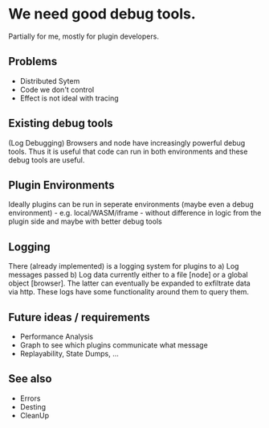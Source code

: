 # We need good debug tools.

Partially for me, mostly for plugin developers.

## Problems

-   Distributed Sytem
-   Code we don't control
-   Effect is not ideal with tracing

## Existing debug tools

(Log Debugging)
Browsers and node have increasingly powerful debug tools. Thus it is useful that code can run in both environments and these debug tools are useful.

## Plugin Environments

Ideally plugins can be run in seperate environments (maybe even a debug environment) - e.g. local/WASM/iframe - without difference in logic from the plugin side and maybe with better debug tools

## Logging

There (already implemented) is a logging system for plugins to
a) Log messages passed
b) Log data
currently either to a file [node] or a global object [browser]. The latter can eventually be expanded to exfiltrate data via http.
These logs have some functionality around them to query them.

## Future ideas / requirements

-   Performance Analysis
-   Graph to see which plugins communicate what message
-   Replayability, State Dumps, ...

## See also

-   Errors
-   Desting
-   CleanUp
